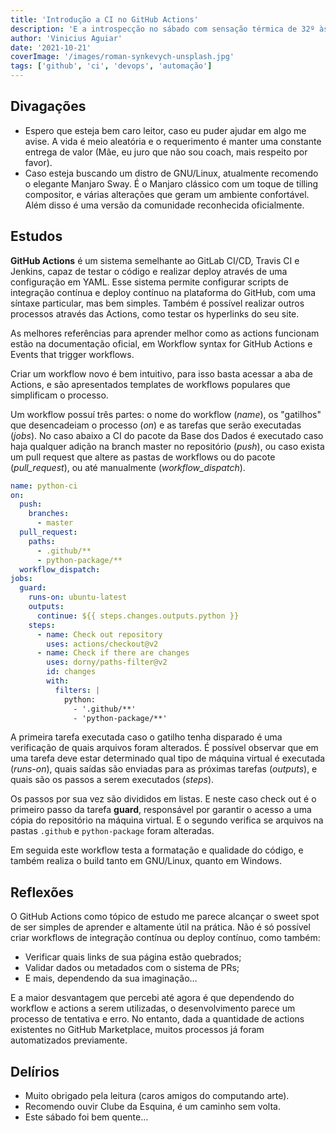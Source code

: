 ```yaml
---
title: 'Introdução a CI no GitHub Actions'
description: 'E a introspecção no sábado com sensação térmica de 32º às 7h40min'
author: 'Vinicius Aguiar'
date: '2021-10-21'
coverImage: '/images/roman-synkevych-unsplash.jpg'
tags: ['github', 'ci', 'devops', 'automação']
---
```


## Divagações

- Espero que esteja bem caro leitor, caso eu puder ajudar em algo me avise. A vida é meio aleatória e o requerimento é manter uma constante entrega de valor (Mãe, eu juro que não sou coach, mais respeito por favor).
- Caso esteja buscando um distro de GNU/Linux, atualmente recomendo o elegante Manjaro Sway. É o Manjaro clássico com um toque de tilling compositor, e várias alterações que geram um ambiente confortável. Além disso é uma versão da comunidade reconhecida oficialmente.

## Estudos

**GitHub Actions** é um sistema semelhante ao GitLab CI/CD, Travis CI e Jenkins, capaz de testar o código e realizar deploy através de uma configuração em YAML. Esse sistema permite configurar scripts de integração contínua e deploy contínuo na plataforma do GitHub, com uma síntaxe particular, mas bem simples. Também é possível realizar outros processos através das Actions, como testar os hyperlinks do seu site.

As melhores referências para aprender melhor como as actions funcionam estão na documentação oficial, em Workflow syntax for GitHub Actions e Events that trigger workflows.

Criar um workflow novo é bem intuitivo, para isso basta acessar a aba de Actions, e são apresentados templates de workflows populares que simplificam o processo.

Um workflow possuí três partes: o nome do workflow (_name_), os "gatilhos" que desencadeiam o processo (_on_) e as tarefas que serão executadas (_jobs_). No caso abaixo a CI do pacote da Base dos Dados é executado caso haja qualquer adição na branch master no repositório (_push_), ou caso exista um pull request que altere as pastas de workflows ou do pacote (_pull_request_), ou até manualmente (_workflow_dispatch_).

```yaml
name: python-ci
on:
  push:
    branches:
      - master
  pull_request:
    paths:
      - .github/**
      - python-package/**
  workflow_dispatch:
jobs:
  guard:
    runs-on: ubuntu-latest
    outputs:
      continue: ${{ steps.changes.outputs.python }}
    steps:
      - name: Check out repository
        uses: actions/checkout@v2
      - name: Check if there are changes
        uses: dorny/paths-filter@v2
        id: changes
        with:
          filters: |
            python:
              - '.github/**'
              - 'python-package/**'
```

A primeira tarefa executada caso o gatilho tenha disparado é uma verificação de quais arquivos foram alterados. É possível observar que em uma tarefa deve estar determinado qual tipo de máquina virtual é executada (_runs-on_), quais saídas são enviadas para as próximas tarefas (_outputs_), e quais são os passos a serem executados (_steps_).

Os passos por sua vez são divididos em listas. E neste caso check out é o primeiro passo da tarefa **guard**, responsável por garantir o acesso a uma cópia do repositório na máquina virtual. E o segundo verifica se arquivos na pastas `.github` e `python-package` foram alteradas.

Em seguida este workflow testa a formatação e qualidade do código, e também realiza o build tanto em GNU/Linux, quanto em Windows.

## Reflexões

O GitHub Actions como tópico de estudo me parece alcançar o sweet spot de ser simples de aprender e altamente útil na prática. Não é só possível criar workflows de integração contínua ou deploy contínuo, como também:

- Verificar quais links de sua página estão quebrados;
- Validar dados ou metadados com o sistema de PRs;
- E mais, dependendo da sua imaginação…

E a maior desvantagem que percebi até agora é que dependendo do workflow e actions a serem utilizadas, o desenvolvimento parece um processo de tentativa e erro. No entanto, dada a quantidade de actions existentes no GitHub Marketplace, muitos processos já foram automatizados previamente.

## Delírios

- Muito obrigado pela leitura (caros amigos do computando arte).
- Recomendo ouvir Clube da Esquina, é um caminho sem volta.
- Este sábado foi bem quente…
